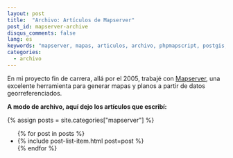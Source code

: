 ```yaml
---
layout: post
title:  "Archivo: Artículos de Mapserver"
post_id: mapserver-archive
disqus_comments: false
lang: es
keywords: "mapserver, mapas, articulos, archivo, phpmapscript, postgis, postgresql" 
categories:
  - archivo
---
```


En mi proyecto fin de carrera, allá por el 2005, trabajé con [Mapserver](http://mapserver.org/), una excelente herramienta para generar mapas y planos a partir de datos georreferenciados.

__A modo de archivo, aquí dejo los artículos que escribí:__
 
{% assign posts = site.categories["mapserver"] %}  
<ul class="post-list">
{% for post in posts %}
<li> {% include post-list-item.html post=post %}</li>
{% endfor %}
</ul>